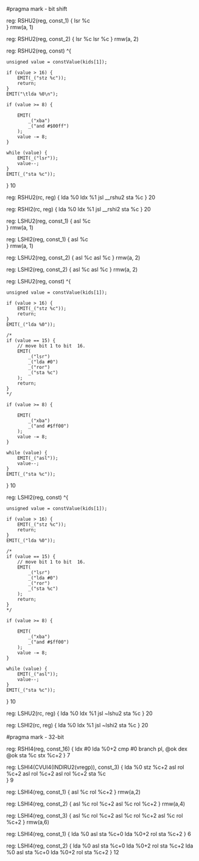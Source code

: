 #pragma mark - bit shift

reg: RSHU2(reg, const_1) {
    lsr %c    
} rmw(a, 1)

reg: RSHU2(reg, const_2) {
    lsr %c
    lsr %c
} rmw(a, 2)

reg: RSHU2(reg, const) ^{

    unsigned value = constValue(kids[1]);

    if (value > 16) {
        EMIT(_("stz %c"));
        return;
    }
    EMIT("\tlda %0\n");

    if (value >= 8) {

        EMIT(
            _("xba")
            _("and #$00ff")
        );
        value -= 8;
    }

    while (value) {
        EMIT(_("lsr"));
        value--;
    }
    EMIT(_("sta %c"));

} 10

reg: RSHU2(rc, reg) {
    lda %0
    ldx %1
    jsl __rshu2
    sta %c
} 20

reg: RSHI2(rc, reg) {
    lda %0
    ldx %1
    jsl __rshi2
    sta %c
} 20

reg: LSHU2(reg, const_1) {
    asl %c    
} rmw(a, 1)

reg: LSHI2(reg, const_1) {
    asl %c    
} rmw(a, 1)


reg: LSHU2(reg, const_2) {
    asl %c
    asl %c
} rmw(a, 2)

reg: LSHI2(reg, const_2) {
    asl %c
    asl %c
} rmw(a, 2)

reg: LSHU2(reg, const) ^{

    unsigned value = constValue(kids[1]);

    if (value > 16) {
        EMIT(_("stz %c"));
        return;
    }
    EMIT(_("lda %0"));

    /*
    if (value == 15) {
        // move bit 1 to bit  16.
        EMIT(
            _("lsr")
            _("lda #0")
            _("ror")
            _("sta %c")
        );
        return;
    }
    */

    if (value >= 8) {

        EMIT(
            _("xba")
            _("and #$ff00")
        );
        value -= 8;
    }

    while (value) {
        EMIT(_("asl"));
        value--;
    }
    EMIT(_("sta %c"));

} 10

reg: LSHI2(reg, const) ^{

    unsigned value = constValue(kids[1]);

    if (value > 16) {
        EMIT(_("stz %c"));
        return;
    }
    EMIT(_("lda %0"));

    /*
    if (value == 15) {
        // move bit 1 to bit  16.
        EMIT(
            _("lsr")
            _("lda #0")
            _("ror")
            _("sta %c")
        );
        return;
    }
    */

    if (value >= 8) {

        EMIT(
            _("xba")
            _("and #$ff00")
        );
        value -= 8;
    }

    while (value) {
        EMIT(_("asl"));
        value--;
    }
    EMIT(_("sta %c"));
} 10


reg: LSHU2(rc, reg) {
    lda %0
    ldx %1
    jsl ~lshu2
    sta %c
} 20

reg: LSHI2(rc, reg) {
    lda %0
    ldx %1
    jsl ~lshi2
    sta %c
} 20


#pragma mark - 32-bit


reg: RSHI4(reg, const_16) {
    ldx #0
    lda %0+2
    cmp #0
    branch pl, @ok
    dex
@ok
    sta %c
    stx %c+2
} 7

reg: LSHI4(CVUI4(INDIRU2(vregp)), const_3) {
    lda %0
    stz %c+2
    asl
    rol %c+2
    asl
    rol %c+2
    asl
    rol %c+2
    sta %c    
} 9



reg: LSHI4(reg, const_1) {
    asl %c
    rol %c+2
} rmw(a,2)

reg: LSHI4(reg, const_2) {
    asl %c
    rol %c+2
    asl %c
    rol %c+2
} rmw(a,4)

reg: LSHI4(reg, const_3) {
    asl %c
    rol %c+2
    asl %c
    rol %c+2
    asl %c
    rol %c+2
} rmw(a,6)

reg: LSHI4(reg, const_1) {
    lda %0
    asl
    sta %c+0
    lda %0+2
    rol
    sta %c+2
} 6


reg: LSHI4(reg, const_2) {
    lda %0
    asl
    sta %c+0
    lda %0+2
    rol
    sta %c+2
    lda %0
    asl
    sta %c+0
    lda %0+2
    rol
    sta %c+2
} 12
